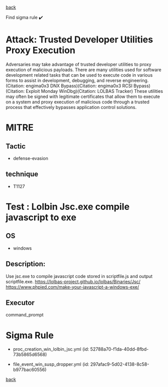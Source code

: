 
[back](../index.md)

Find sigma rule :heavy_check_mark: 

# Attack: Trusted Developer Utilities Proxy Execution 

Adversaries may take advantage of trusted developer utilities to proxy execution of malicious payloads. There are many utilities used for software development related tasks that can be used to execute code in various forms to assist in development, debugging, and reverse engineering.(Citation: engima0x3 DNX Bypass)(Citation: engima0x3 RCSI Bypass)(Citation: Exploit Monday WinDbg)(Citation: LOLBAS Tracker) These utilities may often be signed with legitimate certificates that allow them to execute on a system and proxy execution of malicious code through a trusted process that effectively bypasses application control solutions.

# MITRE
## Tactic
  - defense-evasion


## technique
  - T1127


# Test : Lolbin Jsc.exe compile javascript to exe
## OS
  - windows


## Description:
Use jsc.exe to compile javascript code stored in scriptfile.js and output scriptfile.exe.
https://lolbas-project.github.io/lolbas/Binaries/Jsc/
https://www.phpied.com/make-your-javascript-a-windows-exe/


## Executor
command_prompt

# Sigma Rule
 - proc_creation_win_lolbin_jsc.yml (id: 52788a70-f1da-40dd-8fbd-73b5865d6568)

 - file_event_win_susp_dropper.yml (id: 297afac9-5d02-4138-8c58-b977bac60556)



[back](../index.md)

